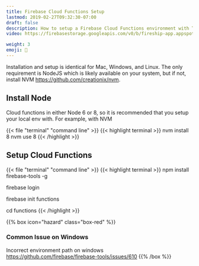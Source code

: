 ```yaml
---
title: Firebase Cloud Functions Setup
lastmod: 2019-02-27T09:32:30-07:00
draft: false
description: How to setup a Firebase Cloud Functions environment with TypeScript
video: https://firebasestorage.googleapis.com/v0/b/fireship-app.appspot.com/o/courses%2Fcloud-functions-master-course%2F1-install.mp4?alt=media&token=c0bca07e-4936-48cb-a8c7-58a0131c8075

weight: 3
emoji: 👶
---
```


Installation and setup is identical for Mac, Windows, and Linux. The only requirement is NodeJS which is likely available on your system, but if not, install NVM https://github.com/creationix/nvm. 

## Install Node

Cloud functions in either Node 6 or 8, so it is recommended that you setup your local env with. For example, with NVM

{{< file "terminal" "command line" >}}
{{< highlight terminal >}}
nvm install 8
nvm use 8
{{< /highlight >}}


## Setup Cloud Functions


{{< file "terminal" "command line" >}}
{{< highlight terminal >}}
npm install firebase-tools -g

firebase login

firebase init functions

cd functions
{{< /highlight >}}



{{% box icon="hazard" class="box-red" %}}
### Common Issue on Windows
Incorrect environment path on windows https://github.com/firebase/firebase-tools/issues/610
{{% /box %}}